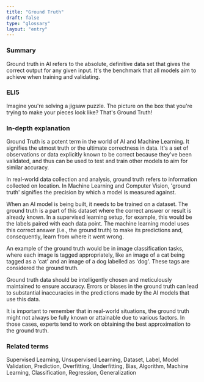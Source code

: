 ```yaml
---
title: "Ground Truth"
draft: false
type: "glossary"
layout: "entry"
---
```


### Summary
Ground truth in AI refers to the absolute, definitive data set that gives the correct output for any given input. It's the benchmark that all models aim to achieve when training and validating.


### ELI5
Imagine you're solving a jigsaw puzzle. The picture on the box that you're trying to make your pieces look like? That's Ground Truth!


### In-depth explanation
Ground Truth is a potent term in the world of AI and Machine Learning. It signifies the utmost truth or the ultimate correctness in data. It's a set of observations or data explicitly known to be correct because they've been validated, and thus can be used to test and train other models to aim for similar accuracy.

In real-world data collection and analysis, ground truth refers to information collected on location. In Machine Learning and Computer Vision, 'ground truth' signifies the precision by which a model is measured against.

When an AI model is being built, it needs to be trained on a dataset. The ground truth is a part of this dataset where the correct answer or result is already known. In a supervised learning setup, for example, this would be the labels paired with each data point. The machine learning model uses this correct answer (i.e., the ground truth) to make its predictions and, consequently, learn from where it went wrong.

An example of the ground truth would be in image classification tasks, where each image is tagged appropriately, like an image of a cat being tagged as a 'cat' and an image of a dog labelled as 'dog'. These tags are considered the ground truth.

Ground truth data should be intelligently chosen and meticulously maintained to ensure accuracy. Errors or biases in the ground truth can lead to substantial inaccuracies in the predictions made by the AI models that use this data.

It is important to remember that in real-world situations, the ground truth might not always be fully known or attainable due to various factors. In those cases, experts tend to work on obtaining the best approximation to the ground truth.


### Related terms
Supervised Learning, Unsupervised Learning, Dataset, Label, Model Validation, Prediction, Overfitting, Underfitting, Bias, Algorithm, Machine Learning, Classification, Regression, Generalization
